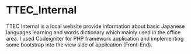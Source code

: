 # TTEC_Internal
TTEC Internal is a local website provide information about basic Japanese languages learning and words dictionary which mainly used in the office area. I used Codeigniter for PHP framework application and implementing some bootstrap into the view side of application (Front-End).

